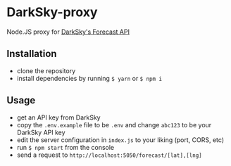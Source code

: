 # DarkSky-proxy
Node.JS proxy for [DarkSky's Forecast API](https://darksky.net/dev/docs/forecast)

## Installation
* clone the repository
* install dependencies by running `$ yarn` or `$ npm i`

## Usage
* get an API key from DarkSky
* copy the `.env.example` file to be `.env` and change `abc123` to be your DarkSky API key
* edit the server configuration in `index.js` to your liking (port, CORS, etc)
* run `$ npm start` from the console
* send a request to `http://localhost:5050/forecast/[lat],[lng]`
